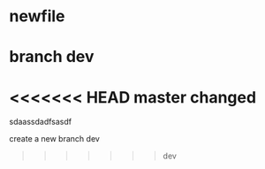 # newfile

# branch dev
<<<<<<< HEAD
master changed
=======
sdaassdadfsasdf

create a new branch dev
>>>>>>> dev

